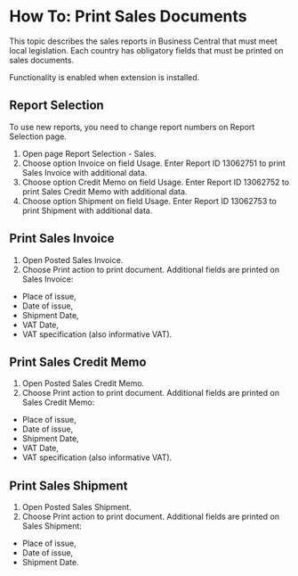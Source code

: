 # How To: Print Sales Documents

This topic describes the sales reports in Business Central that must meet local legislation. Each country has obligatory fields that must be printed on sales documents.

Functionality is enabled when extension is installed.

## Report Selection

To use new reports, you need to change report numbers on Report Selection page.
1. Open page Report Selection - Sales.
2. Choose option Invoice on field Usage. Enter Report ID 13062751 to print Sales Invoice with additional data.
3. Choose option Credit Memo on field Usage. Enter Report ID 13062752 to print Sales Credit Memo with additional data.
3. Choose option Shipment on field Usage. Enter Report ID 13062753 to print Shipment with additional data.

## Print Sales Invoice

1. Open Posted Sales Invoice.
2. Choose Print action to print document. Additional fields are printed on Sales Invoice: 
- Place of issue,
- Date of issue,
- Shipment Date,
- VAT Date,
- VAT specification (also informative VAT).

## Print Sales Credit Memo

1. Open Posted Sales Credit Memo.
2. Choose Print action to print document. Additional fields are printed on Sales Credit Memo: 
- Place of issue,
- Date of issue,
- Shipment Date,
- VAT Date,
- VAT specification (also informative VAT).

## Print Sales Shipment

1. Open Posted Sales Shipment.
2. Choose Print action to print document. Additional fields are printed on Sales Shipment: 
- Place of issue,
- Date of issue,
- Shipment Date.
